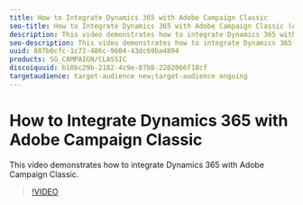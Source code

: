 ```yaml
---
title: How to Integrate Dynamics 365 with Adobe Campaign Classic
seo-title: How to Integrate Dynamics 365 with Adobe Campaign Classic (ACC)
description: This video demonstrates how to integrate Dynamics 365 with Adobe Campaign Classic.
seo-description: This video demonstrates how to integrate Dynamics 365 with Adobe Campaign Classic.
uuid: 887b0cfc-1c72-486c-9604-43dc69ba4894
products: SG_CAMPAIGN/CLASSIC
discoiquuid: b18bc29b-2182-4c9e-87b8-2202066f18cf
targetaudience: target-audience new;target-audience ongoing
---
```


# How to Integrate Dynamics 365 with Adobe Campaign Classic

This video demonstrates how to integrate Dynamics 365 with Adobe Campaign Classic.

>[!VIDEO](https://video.tv.adobe.com/v/23837?quality=12)
